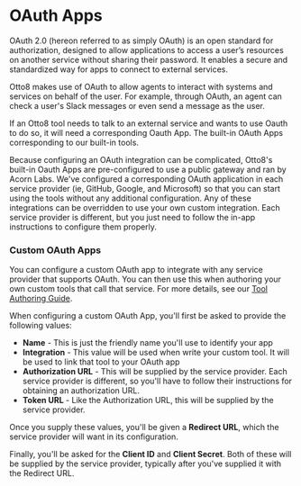 # OAuth Apps

OAuth 2.0 (hereon referred to as simply OAuth) is an open standard for authorization, designed to allow applications to access a user’s resources on another service without sharing their password. It enables a secure and standardized way for apps to connect to external services. 

Otto8 makes use of OAuth to allow agents to interact with systems and services on behalf of the user. For example, through OAuth, an agent can check a user's Slack messages or even send a message as the user.

If an Otto8 tool needs to talk to an external service and wants to use Oauth to do so, it will need a corresponding Oauth App. The built-in OAuth Apps corresponding to our built-in tools.

Because configuring an OAuth integration can be complicated, Otto8's built-in Oauth Apps are pre-configured to use a public gateway and ran by Acorn Labs. We've configured a corresponding OAuth application in each service provider (ie, GitHub, Google, and Microsoft) so that you can start using the tools without any additional configuration.  Any of these integrations can be overridden to use your own custom integration. Each service provider is different, but you just need to follow the in-app instructions to configure them properly.

### Custom OAuth Apps
You can configure a custom OAuth app to integrate with any service provider that supports OAuth. You can then use this when authoring your own custom tools that call that service. For more details, see our [Tool Authoring Guide](tool-authoring-guide).

When configuring a custom OAuth App, you'll first be asked to provide the following values:
- **Name** - This is just the friendly name you'll use to identify your app
- **Integration** - This value will be used when write your custom tool. It will be used to link that tool to your OAuth app
- **Authorization URL** - This will be supplied by the service provider. Each service provider is different, so you'll have to follow their instructions for obtaining an authorization URL.
- **Token URL** - Like the Authorization URL, this will be supplied by the service provider.

Once you supply these values, you'll be given a **Redirect URL**, which the service provider will want in its configuration.

Finally, you'll be asked for the **Client ID** and **Client Secret**. Both of these will be supplied by the service provider, typically after you've supplied it with the Redirect URL.